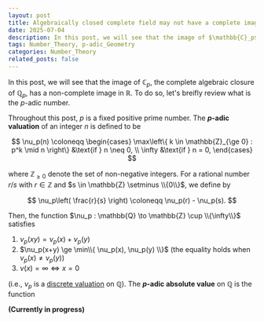 ```yaml
---
layout: post
title: Algebraically closed complete field may not have a complete image in $\mathbb{R}$ under its absolute value
date: 2025-07-04
description: In this post, we will see that the image of $\mathbb{C}_p$, the complete algebraic closure of $\mathbb{Q}_p$, has a non-complete image in $\mathbb{R}$.
tags: Number_Theory, p-adic_Geometry
categories: Number_Theory
related_posts: false
---
```


In this post, we will see that the image of $\mathbb{C}_p$, the complete algebraic closure of $\mathbb{Q}_p$, has a non-complete image in $\mathbb{R}$. 
To do so, let's breifly review what is the $p$-adic number. 

Throughout this post, $p$ is a fixed positive prime number. The **$p$-adic valuation** of an integer $n$ is defined to be

$$
\nu_p(n) \coloneqq \begin{cases}
   \max\left\{ k \in \mathbb{Z}_{\ge 0} : p^k \mid n \right\} &\text{if } n \neq 0, \\
   \infty &\text{if } n = 0,
\end{cases}
$$

where $\mathbb{Z}_{\ge 0}$ denote the set of non-negative integers.
For a rational number $r/s$ with $r \in \mathbb{Z}$ and $s \in \mathbb{Z} \setminus \\{0\\}$, we define by

$$
\nu_p\left( \frac{r}{s} \right) \coloneqq \nu_p(r) - \nu_p(s).
$$

Then, the function $\nu_p : \mathbb{Q} \to \mathbb{Z} \cup \\{\infty\\}$ satisfies

1. $\nu_p(xy) = \nu_p(x) + \nu_p(y)$
2. $\nu_p(x+y) \ge \min\\{ \nu_p(x), \nu_p(y) \\}$ (the equality holds when $\nu_p(x) \neq \nu_p(y)$)
3. $\nu(x) = \infty \iff x = 0$

(i.e., $\nu_p$ is a [discrete valuation](https://en.wikipedia.org/wiki/Discrete_valuation) on $\mathbb{Q}$). The **$p$-adic absolute value** on $\mathbb{Q}$ is the function

**(Currently in progress)**

<script src="https://giscus.app/client.js"
        data-repo="ijhlee0511/ijhlee0511.github.io"
        data-repo-id="R_kgDOJqjmWQ"
        data-category="General"
        data-category-id="DIC_kwDOJqjmWc4CX-qZ"
        data-mapping="title"
        data-strict="1"
        data-reactions-enabled="1"
        data-emit-metadata="0"
        data-input-position="bottom"
        data-theme="preferred_color_scheme"
        data-lang="en"
        crossorigin="anonymous"
        async>
</script>